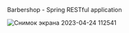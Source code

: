 Barbershop - Spring RESTful application 


![Снимок экрана 2023-04-24 112541](https://user-images.githubusercontent.com/92031827/233941133-d7e8b674-c92c-40b6-9304-a7ac22a0b893.png)
